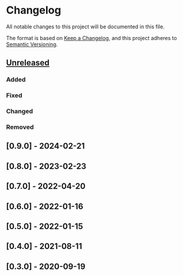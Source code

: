 # Changelog

All notable changes to this project will be documented in this file.

The format is based on [Keep a Changelog](https://keepachangelog.com/en/1.1.0/),
and this project adheres to [Semantic Versioning](https://semver.org/spec/v2.0.0.html).

## [Unreleased]

### Added

### Fixed

### Changed

### Removed

## [0.9.0] - 2024-02-21

## [0.8.0] - 2023-02-23

## [0.7.0] - 2022-04-20

## [0.6.0] - 2022-01-16

## [0.5.0] - 2022-01-15

## [0.4.0] - 2021-08-11

## [0.3.0] - 2020-09-19

[Unreleased]: https://github.com/esp-rs/esp-hal/commits/main/xtensa-lx?since=2024-02-21
